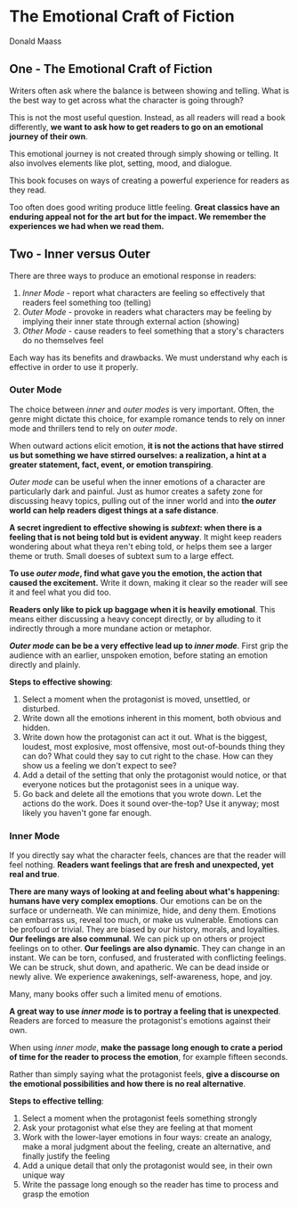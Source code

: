 # The Emotional Craft of Fiction 

Donald Maass

## One - The Emotional Craft of Fiction

Writers often ask where the balance is between showing and telling. What is the best way to get across what the character is going through?

This is not the most useful question. Instead, as all readers will read a book differently, **we want to ask how to get readers to go on an emotional journey of their own**.

This emotional journey is not created through simply showing or telling. It also involves elements like plot, setting, mood, and dialogue.

This book focuses on ways of creating a powerful experience for readers as they read.

Too often does good writing produce little feeling. **Great classics have an enduring appeal not for the art but for the impact. We remember the experiences we had when we read them.**

## Two - Inner versus Outer

There are three ways to produce an emotional response in readers:

1. *Inner Mode* - report what characters are feeling so effectively that readers feel something too (telling)
2. *Outer Mode* - provoke in readers what characters may be feeling by implying their inner state through external action (showing)
3. *Other Mode* - cause readers to feel something that a story's characters do no themselves feel

Each way has its benefits and drawbacks. We must understand why each is effective in order to use it properly.

### Outer Mode

The choice between *inner* and *outer modes* is very important. Often, the genre might dictate this choice, for example romance tends to rely on inner mode and thrillers tend to rely on *outer mode*.

When outward actions elicit emotion, **it is not the actions that have stirred us but something we have stirred ourselves: a realization, a hint at a greater statement, fact, event, or emotion transpiring**.

*Outer mode* can be useful when the inner emotions of a character are particularly dark and painful. Just as humor creates a safety zone for discussing heavy topics, pulling out of the inner world and into **the *outer* world can help readers digest things at a safe distance**.

**A secret ingredient to effective showing is *subtext*: when there is a feeling that is not being told but is evident anyway**. It might keep readers wondering about what theya ren't ebing told, or helps them see a larger theme or truth. Small doeses of subtext sum to a large effect.

**To use *outer mode*, find what gave you the emotion, the action that caused the excitement.** Write it down, making it clear so the reader will see it and feel what you did too.

**Readers only like to pick up baggage when it is heavily emotional**. This means either discussing a heavy concept directly, or by alluding to it indirectly through a more mundane action or metaphor.

***Outer mode* can be be a very effective lead up to *inner mode***. First grip the audience with an earlier, unspoken emotion, before stating an emotion directly and plainly.

**Steps to effective showing**:

1. Select a moment when the protagonist is moved, unsettled, or disturbed.
2. Write down all the emotions inherent in this moment, both obvious and hidden.
3. Write down how the protagonist can act it out. What is the biggest, loudest, most explosive, most offensive, most out-of-bounds thing they can do? What could they say to cut right to the chase. How can they show us a feeling we don't expect to see?
4. Add a detail of the setting that only the protagonist would notice, or that everyone notices but the protagonist sees in a unique way.
5. Go back and delete all the emotions that you wrote down. Let the actions do the work. Does it sound over-the-top? Use it anyway; most likely you haven't gone far enough.

### Inner Mode

If you directly say what the character feels, chances are that the reader will feel nothing. **Readers want feelings that are fresh and unexpected, yet real and true**.

**There are many ways of looking at and feeling about what's happening: humans have very complex emoptions**. Our emotions can be on the surface or underneath. We can minimize, hide, and deny them. Emotions can embarrass us, reveal too much, or make us vulnerable. Emotions can be profoud or trivial. They are biased by our history, morals, and loyalties. **Our feelings are also communal**. We can pick up on others or project feelings on to other. **Our feelings are also dynamic**. They can change in an instant. We can be torn, confused, and frusterated with conflicting feelings. We can be struck, shut down, and apatheric. We can be dead inside or newly alive. We experience awakenings, self-awareness, hope, and joy.

Many, many books offer such a limited menu of emotions.

**A great way to use *inner mode* is to portray a feeling that is unexpected**. Readers are forced to measure the protagonist's emotions against their own.

When using *inner mode*, **make the passage long enough to crate a period of time for the reader to process the emotion**, for example fifteen seconds.

Rather than simply saying what the protagonist feels, **give a discourse on the emotional possibilities and how there is no real alternative**.

**Steps to effective telling**:

1. Select a moment when the protagonist feels something strongly
2. Ask your protagonist what else they are feeling at that moment
3. Work with the lower-layer emotions in four ways: create an analogy, make a moral judgment about the feeling, create an alternative, and finally justify the feeling
4. Add a unique detail that only the protagonist would see, in their own unique way
5. Write the passage long enough so the reader has time to process and grasp the emotion

<!--stackedit_data:
eyJoaXN0b3J5IjpbMTYxODQ4OTgzOCwxNjE4NDg5ODM4XX0=
-->